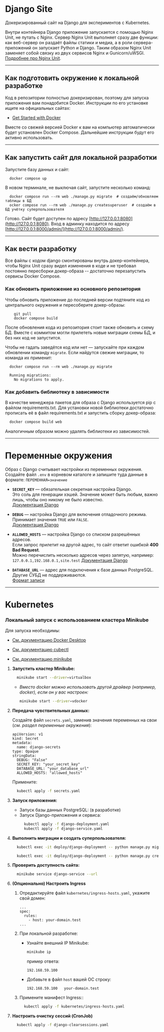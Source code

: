 # Django Site

Докеризированный сайт на Django для экспериментов с Kubernetes.

Внутри контейнера Django приложение запускается с помощью Nginx Unit, не путать с Nginx. Сервер Nginx Unit выполняет
сразу две функции: как веб-сервер он раздаёт файлы статики и медиа, а в роли сервера-приложений он запускает Python и
Django. Таким образом Nginx Unit заменяет собой связку из двух сервисов Nginx и
Gunicorn/uWSGI. [Подробнее про Nginx Unit](https://unit.nginx.org/).

---
## Как подготовить окружение к локальной разработке

Код в репозитории полностью докеризирован, поэтому для запуска приложения вам понадобится Docker. Инструкции по его
установке ищите на официальных сайтах:

- [Get Started with Docker](https://www.docker.com/get-started/)

Вместе со свежей версией Docker к вам на компьютер автоматически будет установлен Docker Compose. Дальнейшие инструкции
будут его активно использовать.

---
## Как запустить сайт для локальной разработки

Запустите базу данных и сайт:

```shell
  docker compose up
```

В новом терминале, не выключая сайт, запустите несколько команд:

```shell
  docker compose run --rm web ./manage.py migrate  # создаём/обновляем таблицы в БД
  ocker compose run --rm web ./manage.py createsuperuser  # создаём в БД учётку суперпользователя
```

Готово. Сайт будет доступен по адресу [http://127.0.0.1:8080](http://127.0.0.1:8080). Вход в админку находится по
адресу [http://127.0.0.1:8000/admin/](http://127.0.0.1:8000/admin/).

---
## Как вести разработку

Все файлы с кодом django смонтированы внутрь докер-контейнера, чтобы Nginx Unit сразу видел изменения в коде и не
требовал постоянно пересборки докер-образа -- достаточно перезапустить сервисы Docker Compose.

### Как обновить приложение из основного репозитория

Чтобы обновить приложение до последней версии подтяните код из центрального окружения и пересоберите докер-образы:

``` shell
    git pull
    docker compose build
```

После обновления кода из репозитория стоит также обновить и схему БД. Вместе с коммитом могли прилететь новые миграции
схемы БД, и без них код не запустится.

Чтобы не гадать заведётся код или нет — запускайте при каждом обновлении команду `migrate`. Если найдутся свежие
миграции, то команда их применит:

```shell
  docker compose run --rm web ./manage.py migrate

  Running migrations:
    No migrations to apply.
```

### Как добавить библиотеку в зависимости

В качестве менеджера пакетов для образа с Django используется pip с файлом requirements.txt. Для установки новой
библиотеки достаточно прописать её в файл requirements.txt и запустить сборку докер-образа:

```sh
  docker compose build web
```
Аналогичным образом можно удалять библиотеки из зависимостей.

---
# Переменные окружения

Образ с Django считывает настройки из переменных окружения.  
Создайте файл `.env` в корневом каталоге и запишите туда данные в формате: `ПЕРЕМЕННАЯ=значение`

- **`SECRET_KEY`** — обязательная секретная настройка Django.  
   Это соль для генерации хэшей. Значение может быть любым, важно лишь, чтобы оно никому не было известно.  
  [Документация Django](https://docs.djangoproject.com/en/3.2/ref/settings/#secret-key)
- **`DEBUG`** — настройка Django для включения отладочного режима.  
  Принимает значения `TRUE` или `FALSE`.  
  [Документация Django](https://docs.djangoproject.com/en/3.2/ref/settings/#std:setting-DEBUG)

- **`ALLOWED_HOSTS`** — настройка Django со списком разрешённых адресов.  
  Если запрос прилетит на другой адрес, то сайт ответит ошибкой **400 Bad Request**.  
  Можно перечислить несколько адресов через запятую, например: `127.0.0.1,192.168.0.1,site.test`
  [Документация Django](https://docs.djangoproject.com/en/3.2/ref/settings/#allowed-hosts)
- **`DATABASE_URL`** — адрес для подключения к базе данных PostgreSQL.  
  Другие СУБД не поддерживаются.  
  [Формат записи](https://github.com/jacobian/dj-database-url#url-schema)

---
# Kubernetes

### Локальный запуск с использованием кластера Minikube

   Для запуска необходимы:
   
- [См. документацию Docker Desktop](https://www.docker.com/get-started/)
   
- [См. документацию сubectl](https://kubernetes.io/docs/tasks/tools/)
   
- [См. документацию minikube](https://kubernetes.io/docs/tasks/tools/)


1. **Запустить кластер Minikube:**

    ```sh
      minikube start --driver=virtualbox
    ```
    * *Вместо docker можно использовать другой драйвер (например, docker), если он у вас настроен:*

        ```sh
        minikube start --driver=vdocker
        ```
2. **Передача чувствительных данных:**

   Создайте файл `secrets.yaml`, заменив значения переменных на свои (*см. раздел переменные окружения*):

    ```
    apiVersion: v1
    kind: Secret
    metadata:
      name: django-secrets
    type: Opaque
    stringData:
      DEBUG: "False"
      SECRET_KEY: "your_secret_key"
      DATABASE_URL: "your_database_url"
      ALLOWED_HOSTS: "allowed_hosts"
    ```

   Примените:
    ```sh
      kubectl apply -f secrets.yaml
    ```

3. **Запуск приложения:**
    - Запуск базы данных PostgreSQL: (в разработке)
    - Запуск Django-приложения и сервиса:
        ```sh
          kubectl apply -f django-deployment.yaml
          kubectl apply -f django-service.yaml
        ```
4. **Выполнить миграции и создать суперпользователя:**
    ```sh
      kubectl exec -it deploy/django-deployment -- python manage.py migrate # создаём/обновляем таблицы в БД
    
      kubectl exec -it deploy/django-deployment -- python manage.py createsuperuser # создаём суперпользователя
    ```
5. **Проверить доступность сайта:**
    ```sh
      minikube service django-service --url
    ```

6. **(Опционально) Настроить Ingress**
    1. Отредактируйте файл `kubernetes/ingress-hosts.yaml`, укажите свой домен:
        ```
        ...
        spec:
          rules:
            - host: your-domain.test
        ...
        ```
    2. При локальной разработке:
        - Узнайте внешний IP Minikube:
            ```sh
            minikube ip
            ```
          пример ответа:
            ```
            192.168.59.100
            ```
        - Добавьте в файл `host` вашей ОС строку:

            ```
            192.168.59.100   your-domain.test
            ```
    3. Примените манифест Ingress::
        ```sh
          kubectl apply -f kubernetes/ingress-hosts.yaml
        ```
7. **Настроить очистку сессий (CronJob)**
    ```sh
      kubectl apply -f django-clearsessions.yaml
    ```